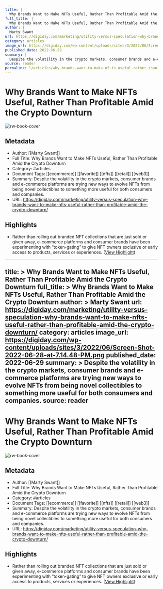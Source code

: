 ```yaml
---
title: |
  Why Brands Want to Make NFTs Useful, Rather Than Profitable Amid the Crypto Downturn
full_title: |
  Why Brands Want to Make NFTs Useful, Rather Than Profitable Amid the Crypto Downturn
author: |
  Marty Swant
url: https://digiday.com/marketing/utility-versus-speculation-why-brands-want-to-make-nfts-useful-rather-than-profitable-amid-the-crypto-downturn/
category: articles
image_url: https://digiday.com/wp-content/uploads/sites/3/2022/06/Screen-Shot-2022-06-28-at-7.14.48-PM.png
published_date: 2022-06-29
summary: |
  Despite the volatility in the crypto markets, consumer brands and e-commerce platforms are trying new ways to evolve NFTs from being novel collectibles to something more useful for both consumers and companies.
source: reader
permalink: l/articles/why-brands-want-to-make-nf-ts-useful-rather-than-profitable-amid-the-crypto-downturn
---
```

# Why Brands Want to Make NFTs Useful, Rather Than Profitable Amid the Crypto Downturn

![rw-book-cover](https://digiday.com/wp-content/uploads/sites/3/2022/06/Screen-Shot-2022-06-28-at-7.14.48-PM.png)

## Metadata
- Author: [[Marty Swant]]
- Full Title: Why Brands Want to Make NFTs Useful, Rather Than Profitable Amid the Crypto Downturn
- Category: #articles
- Document Tags: [[ecommerce]] [[favorite]] [[nfts]] [[retail]] [[web3]] 
- Summary: Despite the volatility in the crypto markets, consumer brands and e-commerce platforms are trying new ways to evolve NFTs from being novel collectibles to something more useful for both consumers and companies.
- URL: https://digiday.com/marketing/utility-versus-speculation-why-brands-want-to-make-nfts-useful-rather-than-profitable-amid-the-crypto-downturn/

## Highlights
- Rather than rolling out branded NFT collections that are just sold or given away, e-commerce platforms and consumer brands have been experimenting with “token-gating” to give NFT owners exclusive or early access to products, services or experiences. ([View Highlight](https://read.readwise.io/read/01hbwyp5ycsgpqrnffvhj5je9p))


---
title: >
  Why Brands Want to Make NFTs Useful, Rather Than Profitable Amid the Crypto Downturn
full_title: >
  Why Brands Want to Make NFTs Useful, Rather Than Profitable Amid the Crypto Downturn
author: >
  Marty Swant
url: https://digiday.com/marketing/utility-versus-speculation-why-brands-want-to-make-nfts-useful-rather-than-profitable-amid-the-crypto-downturn/
category: articles
image_url: https://digiday.com/wp-content/uploads/sites/3/2022/06/Screen-Shot-2022-06-28-at-7.14.48-PM.png
published_date: 2022-06-29
summary: >
  Despite the volatility in the crypto markets, consumer brands and e-commerce platforms are trying new ways to evolve NFTs from being novel collectibles to something more useful for both consumers and companies.
source: reader
---
# Why Brands Want to Make NFTs Useful, Rather Than Profitable Amid the Crypto Downturn

![rw-book-cover](https://digiday.com/wp-content/uploads/sites/3/2022/06/Screen-Shot-2022-06-28-at-7.14.48-PM.png)

## Metadata
- Author: [[Marty Swant]]
- Full Title: Why Brands Want to Make NFTs Useful, Rather Than Profitable Amid the Crypto Downturn
- Category: #articles
- Document Tags: [[ecommerce]] [[favorite]] [[nfts]] [[retail]] [[web3]] 
- Summary: Despite the volatility in the crypto markets, consumer brands and e-commerce platforms are trying new ways to evolve NFTs from being novel collectibles to something more useful for both consumers and companies.
- URL: https://digiday.com/marketing/utility-versus-speculation-why-brands-want-to-make-nfts-useful-rather-than-profitable-amid-the-crypto-downturn/

## Highlights
- Rather than rolling out branded NFT collections that are just sold or given away, e-commerce platforms and consumer brands have been experimenting with “token-gating” to give NFT owners exclusive or early access to products, services or experiences. ([View Highlight](https://read.readwise.io/read/01hbwyp5ycsgpqrnffvhj5je9p))



